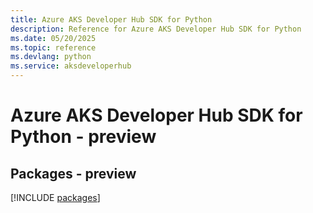 ```yaml
---
title: Azure AKS Developer Hub SDK for Python
description: Reference for Azure AKS Developer Hub SDK for Python
ms.date: 05/20/2025
ms.topic: reference
ms.devlang: python
ms.service: aksdeveloperhub
---
```

# Azure AKS Developer Hub SDK for Python - preview
## Packages - preview
[!INCLUDE [packages](aks-developer-hub-index.md)]